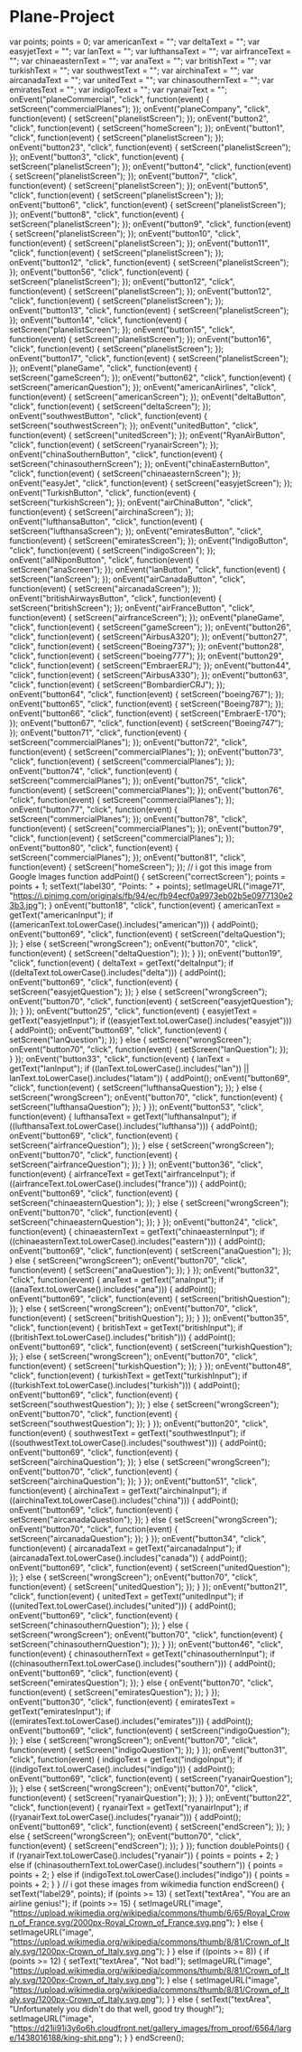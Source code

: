 # Plane-Project
var points;
points = 0;
var americanText = "";
var deltaText = "";
var easyjetText = "";
var lanText = "";
var lufthansaText = "";
var airfranceText = "";
var chinaeasternText = "";
var anaText = "";
var britishText = "";
var turkishText = "";
var southwestText = "";
var airchinaText = "";
var aircanadaText = "";
var unitedText = "";
var chinasouthernText = "";
var emiratesText = "";
var indigoText = "";
var ryanairText = "";
onEvent("planeCommercial", "click", function(event) {
  setScreen("commercialPlanes");
});
onEvent("planeCompany", "click", function(event) {
  setScreen("planelistScreen");
});
onEvent("button2", "click", function(event) {
  setScreen("homeScreen");
});
onEvent("button1", "click", function(event) {
  setScreen("planelistScreen");
});
onEvent("button23", "click", function(event) {
  setScreen("planelistScreen");
});
onEvent("button3", "click", function(event) {
  setScreen("planelistScreen");
});
onEvent("button4", "click", function(event) {
  setScreen("planelistScreen");
});
onEvent("button7", "click", function(event) {
  setScreen("planelistScreen");
});
onEvent("button5", "click", function(event) {
  setScreen("planelistScreen");
});
onEvent("button6", "click", function(event) {
  setScreen("planelistScreen");
});
onEvent("button8", "click", function(event) {
  setScreen("planelistScreen");
});
onEvent("button9", "click", function(event) {
  setScreen("planelistScreen");
});
onEvent("button10", "click", function(event) {
  setScreen("planelistScreen");
});
onEvent("button11", "click", function(event) {
  setScreen("planelistScreen");
});
onEvent("button12", "click", function(event) {
  setScreen("planelistScreen");
});
onEvent("button56", "click", function(event) {
  setScreen("planelistScreen");
});
onEvent("button12", "click", function(event) {
  setScreen("planelistScreen");
});
onEvent("button12", "click", function(event) {
  setScreen("planelistScreen");
});
onEvent("button13", "click", function(event) {
  setScreen("planelistScreen");
});
onEvent("button14", "click", function(event) {
  setScreen("planelistScreen");
});
onEvent("button15", "click", function(event) {
  setScreen("planelistScreen");
});
onEvent("button16", "click", function(event) {
  setScreen("planelistScreen");
});
onEvent("button17", "click", function(event) {
  setScreen("planelistScreen");
});
onEvent("planeGame", "click", function(event) {
  setScreen("gameScreen");
});
onEvent("button62", "click", function(event) {
  setScreen("americanQuestion");
});
onEvent("americanAirlines", "click", function(event) {
  setScreen("americanScreen");
});
onEvent("deltaButton", "click", function(event) {
  setScreen("deltaScreen");
});
onEvent("southwestButton", "click", function(event) {
  setScreen("southwestScreen");
});
onEvent("unitedButton", "click", function(event) {
  setScreen("unitedScreen");
});
onEvent("RyanAirButton", "click", function(event) {
  setScreen("ryanairScreen");
});
onEvent("chinaSouthernButton", "click", function(event) {
  setScreen("chinasouthernScreen");
});
onEvent("chinaEasternButton", "click", function(event) {
  setScreen("chinaeasternScreen");
});
onEvent("easyJet", "click", function(event) {
  setScreen("easyjetScreen");
});
onEvent("TurkishButton", "click", function(event) {
  setScreen("turkishScreen");
});
onEvent("airChinaButton", "click", function(event) {
  setScreen("airchinaScreen");
});
onEvent("lufthansaButton", "click", function(event) {
  setScreen("lufthansaScreen");
});
onEvent("emiratesButton", "click", function(event) {
  setScreen("emiratesScreen");
});
onEvent("IndigoButton", "click", function(event) {
  setScreen("indigoScreen");
});
onEvent("allNiponButton", "click", function(event) {
  setScreen("anaScreen");
});
onEvent("lanButton", "click", function(event) {
  setScreen("lanScreen");
});
onEvent("airCanadaButton", "click", function(event) {
  setScreen("aircanadaScreen");
});
onEvent("britishAirwaysButton", "click", function(event) {
  setScreen("britishScreen");
});
onEvent("airFranceButton", "click", function(event) {
  setScreen("airfranceScreen");
});
onEvent("planeGame", "click", function(event) {
  setScreen("gameScreen");
});
onEvent("button26", "click", function(event) {
  setScreen("AirbusA320");
});
onEvent("button27", "click", function(event) {
  setScreen("Boeing737");
});
onEvent("button28", "click", function(event) {
  setScreen("boeing777");
});
onEvent("button29", "click", function(event) {
  setScreen("EmbraerERJ");
});
onEvent("button44", "click", function(event) {
  setScreen("AirbusA330");
});
onEvent("button63", "click", function(event) {
  setScreen("BombardierCRJ");
});
onEvent("button64", "click", function(event) {
  setScreen("boeing767");
});
onEvent("button65", "click", function(event) {
  setScreen("Boeing787");
});
onEvent("button66", "click", function(event) {
  setScreen("EmbraerE-170");
});
onEvent("button67", "click", function(event) {
  setScreen("Boeing747");
});
onEvent("button71", "click", function(event) {
  setScreen("commercialPlanes");
});
onEvent("button72", "click", function(event) {
  setScreen("commercialPlanes");
});
onEvent("button73", "click", function(event) {
  setScreen("commercialPlanes");
});
onEvent("button74", "click", function(event) {
  setScreen("commercialPlanes");
});
onEvent("button75", "click", function(event) {
  setScreen("commercialPlanes");
});
onEvent("button76", "click", function(event) {
  setScreen("commercialPlanes");
});
onEvent("button77", "click", function(event) {
  setScreen("commercialPlanes");
});
onEvent("button78", "click", function(event) {
  setScreen("commercialPlanes");
});
onEvent("button79", "click", function(event) {
  setScreen("commercialPlanes");
});
onEvent("button80", "click", function(event) {
  setScreen("commercialPlanes");
});
onEvent("button81", "click", function(event) {
  setScreen("homeScreen");
});
// i got this image from Google Images 
function addPoint() {
  setScreen("correctScreen");
  points = points + 1;
  setText("label30", "Points: " + points);
  setImageURL("image71", "https://i.pinimg.com/originals/fb/94/ec/fb94ecf0a9973eb02b5e0977130e23b3.jpg");
}
onEvent("button18", "click", function(event) {
  americanText = getText("americanInput");
  if ((americanText.toLowerCase().includes("american"))) {
    addPoint();
    onEvent("button69", "click", function(event) {
      setScreen("deltaQuestion");
    });
  } else {
    setScreen("wrongScreen");
    onEvent("button70", "click", function(event) {
      setScreen("deltaQuestion");
    });
  }
});
onEvent("button19", "click", function(event) {
  deltaText = getText("deltaInput");
  if ((deltaText.toLowerCase().includes("delta"))) {
    addPoint();
    onEvent("button69", "click", function(event) {
      setScreen("easyjetQuestion");
    });
  } else {
    setScreen("wrongScreen");
    onEvent("button70", "click", function(event) {
      setScreen("easyjetQuestion");
    });
  }
});
onEvent("button25", "click", function(event) {
  easyjetText = getText("easyjetInput");
  if ((easyjetText.toLowerCase().includes("easyjet"))) {
    addPoint();
    onEvent("button69", "click", function(event) {
      setScreen("lanQuestion");
    });
  } else {
    setScreen("wrongScreen");
    onEvent("button70", "click", function(event) {
      setScreen("lanQuestion");
    });
  }
});
onEvent("button33", "click", function(event) {
  lanText = getText("lanInput");
  if ((lanText.toLowerCase().includes("lan")) || lanText.toLowerCase().includes("latam")) {
    addPoint();
    onEvent("button69", "click", function(event) {
      setScreen("lufthansaQuestion");
    });
  } else {
    setScreen("wrongScreen");
    onEvent("button70", "click", function(event) {
      setScreen("lufthansaQuestion");
    });
  }
});
onEvent("button53", "click", function(event) {
  lufthansaText = getText("lufthansaInput");
  if ((lufthansaText.toLowerCase().includes("lufthansa"))) {
    addPoint();
    onEvent("button69", "click", function(event) {
      setScreen("airfranceQuestion");
    });
  } else {
    setScreen("wrongScreen");
    onEvent("button70", "click", function(event) {
      setScreen("airfranceQuestion");
    });
  }
});
onEvent("button36", "click", function(event) {
  airfranceText = getText("airfranceInput");
  if ((airfranceText.toLowerCase().includes("france"))) {
    addPoint();
    onEvent("button69", "click", function(event) {
      setScreen("chinaeasternQuestion");
    });
  } else {
    setScreen("wrongScreen");
    onEvent("button70", "click", function(event) {
      setScreen("chinaeasternQuestion");
    });
  }
});
onEvent("button24", "click", function(event) {
  chinaeasternText = getText("chinaeasternInput");
  if ((chinaeasternText.toLowerCase().includes("eastern"))) {
    addPoint();
    onEvent("button69", "click", function(event) {
      setScreen("anaQuestion");
    });
  } else {
    setScreen("wrongScreen");
    onEvent("button70", "click", function(event) {
      setScreen("anaQuestion");
    });
  }
});
onEvent("button32", "click", function(event) {
  anaText = getText("anaInput");
  if ((anaText.toLowerCase().includes("ana"))) {
    addPoint();
    onEvent("button69", "click", function(event) {
      setScreen("britishQuestion");
    });
  } else {
    setScreen("wrongScreen");
    onEvent("button70", "click", function(event) {
      setScreen("britishQuestion");
    });
  }
});
onEvent("button35", "click", function(event) {
  britishText = getText("britishInput");
  if ((britishText.toLowerCase().includes("british"))) {
    addPoint();
    onEvent("button69", "click", function(event) {
      setScreen("turkishQuestion");
    });
  } else {
    setScreen("wrongScreen");
    onEvent("button70", "click", function(event) {
      setScreen("turkishQuestion");
    });
  }
});
onEvent("button48", "click", function(event) {
  turkishText = getText("turkishInput");
  if ((turkishText.toLowerCase().includes("turkish"))) {
    addPoint();
    onEvent("button69", "click", function(event) {
      setScreen("southwestQuestion");
    });
  } else {
    setScreen("wrongScreen");
    onEvent("button70", "click", function(event) {
      setScreen("southwestQuestion");
    });
  }
});
onEvent("button20", "click", function(event) {
  southwestText = getText("southwestInput");
  if ((southwestText.toLowerCase().includes("southwest"))) {
    addPoint();
    onEvent("button69", "click", function(event) {
      setScreen("airchinaQuestion");
    });
  } else {
    setScreen("wrongScreen");
    onEvent("button70", "click", function(event) {
      setScreen("airchinaQuestion");
    });
  }
});
onEvent("button51", "click", function(event) {
  airchinaText = getText("airchinaInput");
  if ((airchinaText.toLowerCase().includes("china"))) {
    addPoint();
    onEvent("button69", "click", function(event) {
      setScreen("aircanadaQuestion");
    });
  } else {
    setScreen("wrongScreen");
    onEvent("button70", "click", function(event) {
      setScreen("aircanadaQuestion");
    });
  }
});
onEvent("button34", "click", function(event) {
  aircanadaText = getText("aircanadaInput");
  if (aircanadaText.toLowerCase().includes("canada")) {
    addPoint();
    onEvent("button69", "click", function(event) {
      setScreen("unitedQuestion");
    });
  } else {
    setScreen("wrongScreen");
    onEvent("button70", "click", function(event) {
      setScreen("unitedQuestion");
    });
  }
});
onEvent("button21", "click", function(event) {
  unitedText = getText("unitedInput");
  if ((unitedText.toLowerCase().includes("united"))) {
    addPoint();
    onEvent("button69", "click", function(event) {
      setScreen("chinasouthernQuestion");
    });
  } else {
    setScreen("wrongScreen");
    onEvent("button70", "click", function(event) {
      setScreen("chinasouthernQuestion");
    });
  }
});
onEvent("button46", "click", function(event) {
  chinasouthernText = getText("chinasouthernInput");
  if ((chinasouthernText.toLowerCase().includes("southern"))) {
    addPoint();
    onEvent("button69", "click", function(event) {
      setScreen("emiratesQuestion");
    });
  } else {
    onEvent("button70", "click", function(event) {
      setScreen("emiratesQuestion");
    });
  }
});
onEvent("button30", "click", function(event) {
  emiratesText = getText("emiratesInput");
  if ((emiratesText.toLowerCase().includes("emirates"))) {
    addPoint();
    onEvent("button69", "click", function(event) {
      setScreen("indigoQuestion");
    });
  } else {
    setScreen("wrongScreen");
    onEvent("button70", "click", function(event) {
      setScreen("indigoQuestion");
    });
  }
});
onEvent("button31", "click", function(event) {
  indigoText = getText("indigoInput");
  if ((indigoText.toLowerCase().includes("indigo"))) {
    addPoint();
    onEvent("button69", "click", function(event) {
      setScreen("ryanairQuestion");
    });
  } else {
    setScreen("wrongScreen");
    onEvent("button70", "click", function(event) {
      setScreen("ryanairQuestion");
    });
  }
});
onEvent("button22", "click", function(event) {
  ryanairText = getText("ryanairInput");
  if ((ryanairText.toLowerCase().includes("ryanair"))) {
    addPoint();
    onEvent("button69", "click", function(event) {
      setScreen("endScreen");
    });
  } else {
    setScreen("wrongScreen");
    onEvent("button70", "click", function(event) {
      setScreen("endScreen");
    });
  }
});
function doublePoints() {
  if (ryanairText.toLowerCase().includes("ryanair")) {
    points = points + 2;
  } else if (chinasouthernText.toLowerCase().includes("southern")) {
    points = points + 2;
  } else if (indigoText.toLowerCase().includes("indigo")) {
    points = points + 2;
  }
}
// i got these images from wikimedia
function endScreen() {
  setText("label29", points);
  if (points >= 13) {
    setText("textArea", "You are an airline genius!");
    if (points >= 15) {
      setImageURL("image", "https://upload.wikimedia.org/wikipedia/commons/thumb/6/65/Royal_Crown_of_France.svg/2000px-Royal_Crown_of_France.svg.png");
    } else {
      setImageURL("image", "https://upload.wikimedia.org/wikipedia/commons/thumb/8/81/Crown_of_Italy.svg/1200px-Crown_of_Italy.svg.png");
    }
  } else if ((points >= 8)) {
    if (points >= 12) {
      setText("textArea", "Not bad!");
      setImageURL("image", "https://upload.wikimedia.org/wikipedia/commons/thumb/8/81/Crown_of_Italy.svg/1200px-Crown_of_Italy.svg.png");
    } else {
      setImageURL("image", "https://upload.wikimedia.org/wikipedia/commons/thumb/8/81/Crown_of_Italy.svg/1200px-Crown_of_Italy.svg.png");
    }
  } else {
    setText("textArea", "Unfortunately you didn't do that well, good try though!");
    setImageURL("image", "https://d21ii91i3y6o6h.cloudfront.net/gallery_images/from_proof/6564/large/1438016188/king-shit.png");
  }
}
endScreen();
